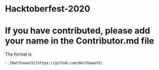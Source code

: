 # Hacktoberfest-2020

# If you have contributed, please add your name in the Contributor.md file
The format is
```
- [NatthawatS](https://github.com/NatthawatS)
```
